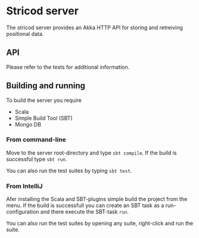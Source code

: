 Stricod server
==============

The stricod server provides an Akka HTTP API for storing and retreiving 
positional data. 

API
---

Please refer to the tests for additional information.

Building and running
--------------------

To build the server you require 

* Scala
* Simple Build Tool (SBT)
* Mongo DB

### From command-line

Move to the server root-directory and type `sbt compile`. If the build is 
successful type `sbt run`.

You can also run the test suites by typing `sbt test`.

### From IntelliJ

Afer installing the Scala and SBT-plugins simple build the project from the 
menu. If the build is successfull you can create an SBT task as a 
run-configuration and there execute the SBT-task `run`.

You can also run the test suites by opening any suite, right-click and run 
the suite.
